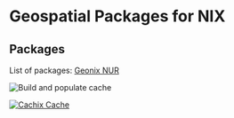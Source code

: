 # Geospatial Packages for NIX

## Packages

List of packages: [Geonix NUR](https://nur.nix-community.org/repos/geonix/)

![Build and populate cache](https://github.com/imincik/geonix/workflows/Build%20and%20populate%20cache/badge.svg)

[![Cachix Cache](https://img.shields.io/badge/cachix-geonix-blue.svg)](https://geonix.cachix.org)

